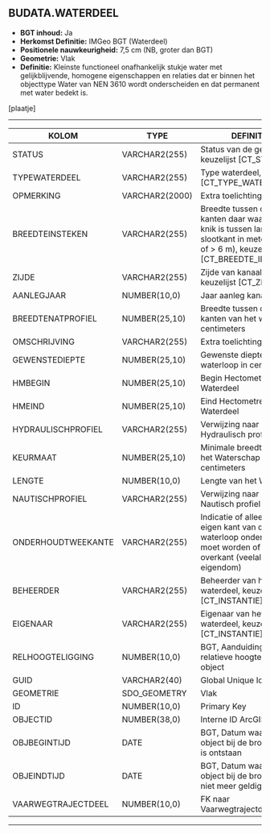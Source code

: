 ﻿## BUDATA.WATERDEEL


* __BGT inhoud:__ Ja
* __Herkomst Definitie:__ IMGeo BGT (Waterdeel)
* __Positionele nauwkeurigheid:__ 7,5 cm (NB, groter dan BGT)
* __Geometrie:__ Vlak
* __Definitie:__ Kleinste functioneel onafhankelijk stukje water met gelijkblijvende, homogene eigenschappen en relaties dat er binnen het objecttype Water van NEN 3610 wordt onderscheiden en dat permanent met water bedekt is. 

[plaatje]

***

|KOLOM                           	|TYPE          	|DEFINITIE|
|------                          	|----          	|-----    |
|STATUS                          	|VARCHAR2(255) 	|Status van de gegevens, keuzelijst [CT_STATUS]|
|TYPEWATERDEEL                   	|VARCHAR2(255) 	|Type waterdeel, keuzelijst [CT_TYPE_WATERDEEL]|
|OPMERKING                       	|VARCHAR2(2000)	|Extra toelichting|
|BREEDTEINSTEKEN                 	|VARCHAR2(255) 	|Breedte tussen de twee kanten daar waar er een knik is tussen land en slootkant in meters (< 6 m of > 6 m), keuzelijst [CT_BREEDTE_INSTEKEN]|
|ZIJDE                           	|VARCHAR2(255) 	|Zijde van kanaal, keuzelijst [CT_ZIJDE]|
|AANLEGJAAR                      	|NUMBER(10,0)  	|Jaar aanleg kanaal|
|BREEDTENATPROFIEL               	|NUMBER(25,10) 	|Breedte tussen de twee kanten van het water in centimeters|
|OMSCHRIJVING                    	|VARCHAR2(255) 	|Extra toelichting|
|GEWENSTEDIEPTE                  	|NUMBER(25,10) 	|Gewenste diepte van de waterloop in centimeters|
|HMBEGIN                         	|NUMBER(25,10) 	|Begin Hectometrering van Waterdeel|
|HMEIND                          	|NUMBER(25,10) 	|Eind Hectometrering van Waterdeel|
|HYDRAULISCHPROFIEL              	|VARCHAR2(255) 	|Verwijzing naar het Hydraulisch profiel|
|KEURMAAT                        	|NUMBER(25,10) 	|Minimale breedte volgens het Waterschap in centimeters|
|LENGTE                          	|NUMBER(10,0)  	|Lengte van het Waterdeel|
|NAUTISCHPROFIEL                 	|VARCHAR2(255) 	|Verwijzing naar het Nautisch profiel|
|ONDERHOUDTWEEKANTE              	|VARCHAR2(255) 	|Indicatie of alleen de eigen kant van de waterloop onderhouden moet worden of ook de overkant (veelal in ander eigendom)|
|BEHEERDER                       	|VARCHAR2(255) 	|Beheerder van het waterdeel, keuzelijst [CT_INSTANTIE]|
|EIGENAAR                        	|VARCHAR2(255) 	|Eigenaar van het waterdeel, keuzelijst [CT_INSTANTIE]|
|RELHOOGTELIGGING                	|NUMBER(10,0)  	|BGT, Aanduiding voor de relatieve hoogte van het object|
|GUID                            	|VARCHAR2(40)  	|Global Unique Identifier|
|GEOMETRIE                       	|SDO_GEOMETRY  	|Vlak|
|ID                              	|NUMBER(10,0)  	|Primary Key|
|OBJECTID                        	|NUMBER(38,0)   |Interne ID ArcGIS|
|OBJBEGINTIJD                    	|DATE          	|BGT, Datum waarop het object bij de bronhouder is ontstaan|
|OBJEINDTIJD                     	|DATE          	|BGT, Datum waarop het object bij de bronhouder niet meer geldig is|
|VAARWEGTRAJECTDEEL              	|NUMBER(10,0)  	|FK naar Vaarwegtrajectdeel|

***

